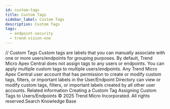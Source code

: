 ```yaml
---
id: custom-tags
title: Custom Tags
sidebar_label: Custom Tags
description: Custom Tags
tags:
  - endpoint-security
  - trend-vision-one
---
```


/*<![CDATA[*/ $('#title').html($('meta[name=map-description]').attr('content')); /*]]>*/ Custom Tags Custom tags are labels that you can manually associate with one or more users/endpoints for grouping purposes. By default, Trend Micro Apex Central does not assign tags to any users or endpoints. You can apply multiple custom tags to multiple users/endpoints. Any Trend Micro Apex Central user account that has permission to create or modify custom tags, filters, or important labels in the User/Endpoint Directory can view or modify custom tags, filters, or important labels created by all other user accounts. Related information Creating a Custom Tag Assigning Custom Tags to Users/Endpoints © 2025 Trend Micro Incorporated. All rights reserved.Search Knowledge Base